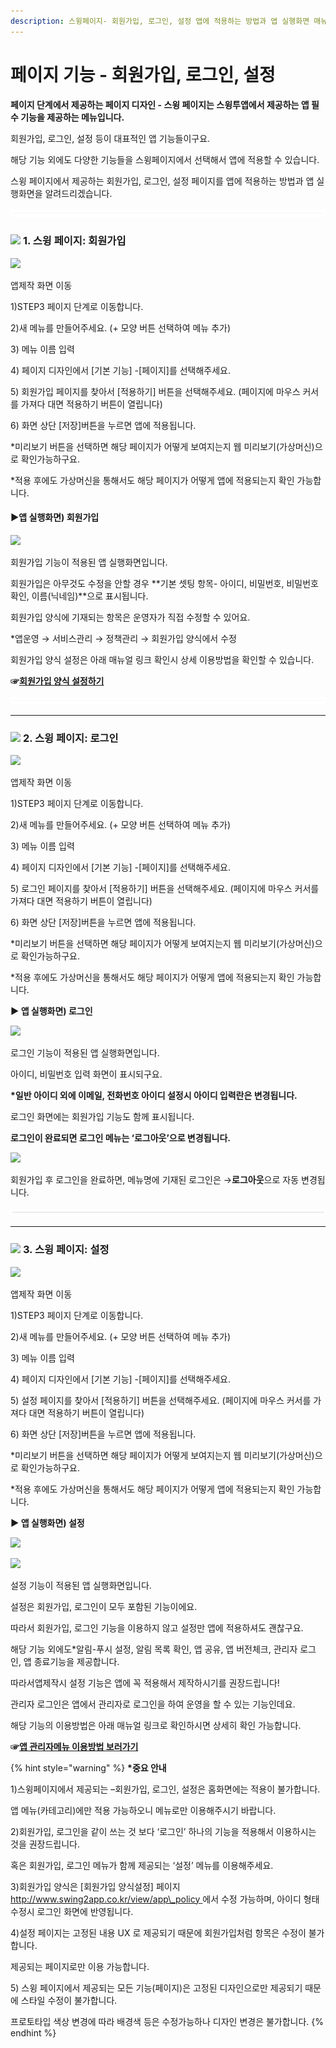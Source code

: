 ```yaml
---
description: 스윙페이지- 회원가입, 로그인, 설정 앱에 적용하는 방법과 앱 실행화면 매뉴얼
---
```


# 페이지 기능 - 회원가입, 로그인, 설정



**페이지 단계에서 제공하는 페이지 디자인 - 스윙 페이지는 스윙투앱에서 제공하는 앱 필수 기능을 제공하는 메뉴입니다.**

회원가입, 로그인, 설정 등이 대표적인 앱 기능들이구요.

해당 기능 외에도 다양한 기능들을 스윙페이지에서 선택해서 앱에 적용할 수 있습니다.

스윙 페이지에서 제공하는 회원가입, 로그인, 설정 페이지를 앱에 적용하는 방법과 앱 실행화면을 알려드리겠습니다.

![](../../../.gitbook/assets/수평성.PNG)

### ![](https://wp.swing2app.co.kr/wp-content/uploads/2020/04/%EB%8B%A8%EB%9D%BD1-e1611212616323.png) **1. 스윙 페이지: 회원가입**

![](https://wp.swing2app.co.kr/wp-content/uploads/2022/07/%ED%9A%8C%EC%9B%90%EA%B0%80%EC%9E%85.png)

앱제작 화면 이동

1\)STEP3 페이지 단계로 이동합니다.

2\)새 메뉴를 만들어주세요. (+ 모양 버튼 선택하여 메뉴 추가)

3\) 메뉴 이름 입력

4\) 페이지 디자인에서 \[기본 기능] -\[페이지]를 선택해주세요.&#x20;

5\) 회원가입 페이지를 찾아서 \[적용하기] 버튼을 선택해주세요. (페이지에 마우스 커서를 가져다 대면 적용하기 버튼이 열립니다)

6\) 화면 상단 \[저장]버튼을 누르면 앱에 적용됩니다.

\*미리보기 버튼을 선택하면 해당 페이지가 어떻게 보여지는지 웹 미리보기(가상머신)으로 확인가능하구요.

\*적용 후에도 가상머신을 통해서도 해당 페이지가 어떻게 앱에 적용되는지 확인 가능합니다.



#### **▶앱 실행화면) 회원가입**

![](https://wp.swing2app.co.kr/wp-content/uploads/2022/07/%EC%95%B1%ED%9A%8C%EC%9B%90%EA%B0%80%EC%9E%85%ED%99%94%EB%A9%B4.png)

회원가입 기능이 적용된 앱 실행화면입니다.

회원가입은 아무것도 수정을 안할 경우 **기본 셋팅 항목- 아이디, 비밀번호, 비밀번호확인, 이름(닉네임)**으로 표시됩니다.

회원가입 양식에 기재되는 항목은 운영자가 직접 수정할 수 있어요.

\*앱운영 → 서비스관리 → 정책관리 → 회원가입 양식에서 수정

회원가입 양식 설정은 아래 매뉴얼 링크 확인시 상세 이용방법을 확인할 수 있습니다.

**☞**[**회원가입 양식 설정하기**](https://wp.swing2app.co.kr/documentation/appmanage/service/signup/)

![](../../../.gitbook/assets/수평성.PNG)

***

### ![](https://wp.swing2app.co.kr/wp-content/uploads/2020/04/%EB%8B%A8%EB%9D%BD1-e1611212616323.png) **2. 스윙 페이지: 로그인**

![](https://wp.swing2app.co.kr/wp-content/uploads/2022/07/%EB%A1%9C%EA%B7%B8%EC%9D%B8.png)

앱제작 화면 이동

1\)STEP3 페이지 단계로 이동합니다.

2\)새 메뉴를 만들어주세요. (+ 모양 버튼 선택하여 메뉴 추가)

3\) 메뉴 이름 입력

4\) 페이지 디자인에서 \[기본 기능] -\[페이지]를 선택해주세요.&#x20;

5\) 로그인 페이지를 찾아서 \[적용하기] 버튼을 선택해주세요. (페이지에 마우스 커서를 가져다 대면 적용하기 버튼이 열립니다)

6\) 화면 상단 \[저장]버튼을 누르면 앱에 적용됩니다.

\*미리보기 버튼을 선택하면 해당 페이지가 어떻게 보여지는지 웹 미리보기(가상머신)으로 확인가능하구요.

\*적용 후에도 가상머신을 통해서도 해당 페이지가 어떻게 앱에 적용되는지 확인 가능합니다.



**▶ 앱 실행화면) 로그인**

![](https://wp.swing2app.co.kr/wp-content/uploads/2022/07/%EC%95%B1%EB%A1%9C%EA%B7%B8%EC%9D%B8%ED%99%94%EB%A9%B4.png)

로그인 기능이 적용된 앱 실행화면입니다.

아이디, 비밀번호 입력 화면이 표시되구요.

**\*일반 아이디 외에 이메일, 전화번호 아이디 설정시 아이디 입력란은 변경됩니다.**

로그인 화면에는 회원가입 기능도 함께 표시됩니다.

**로그인이 완료되면 로그인 메뉴는 ‘로그아웃’으로 변경됩니다.**

![](https://wp.swing2app.co.kr/wp-content/uploads/2022/07/%EC%95%B1%EB%A1%9C%EA%B7%B8%EC%9D%B82.png)

회원가입 후 로그인을 완료하면, 메뉴명에 기재된 로그인은 →**로그아웃**으로 자동 변경됩니다.

![](../../../.gitbook/assets/수평성.PNG)

***

### ![](https://wp.swing2app.co.kr/wp-content/uploads/2020/04/%EB%8B%A8%EB%9D%BD1-e1611212616323.png) **3. 스윙 페이지: 설정**

![](https://wp.swing2app.co.kr/wp-content/uploads/2022/07/%EC%84%A4%EC%A0%95.png)

앱제작 화면 이동

1\)STEP3 페이지 단계로 이동합니다.

2\)새 메뉴를 만들어주세요. (+ 모양 버튼 선택하여 메뉴 추가)

3\) 메뉴 이름 입력

4\) 페이지 디자인에서 \[기본 기능] -\[페이지]를 선택해주세요.&#x20;

5\) 설정 페이지를 찾아서 \[적용하기] 버튼을 선택해주세요. (페이지에 마우스 커서를 가져다 대면 적용하기 버튼이 열립니다)

6\) 화면 상단 \[저장]버튼을 누르면 앱에 적용됩니다.

\*미리보기 버튼을 선택하면 해당 페이지가 어떻게 보여지는지 웹 미리보기(가상머신)으로 확인가능하구요.

\*적용 후에도 가상머신을 통해서도 해당 페이지가 어떻게 앱에 적용되는지 확인 가능합니다.



**▶ 앱 실행화면) 설정**

![](https://wp.swing2app.co.kr/wp-content/uploads/2022/07/%EC%95%B1%EC%84%A4%EC%A0%95%ED%99%94%EB%A9%B42.png)

![](https://wp.swing2app.co.kr/wp-content/uploads/2022/07/%EC%95%B1%EC%84%A4%EC%A0%95%ED%99%94%EB%A9%B41.png)

설정 기능이 적용된 앱 실행화면입니다.

설정은 회원가입, 로그인이 모두 포함된 기능이에요.

따라서 회원가입, 로그인 기능을 이용하지 않고 설정만 앱에 적용하셔도 괜찮구요.

해당 기능 외에도\*알림-푸시 설정, 알림 목록 확인, 앱 공유, 앱 버전체크, 관리자 로그인, 앱 종료기능을 제공합니다.

따라서앱제작시 설정 기능은 앱에 꼭 적용해서 제작하시기를 권장드립니다!

관리자 로그인은 앱에서 관리자로 로그인을 하여 운영을 할 수 있는 기능인데요.

해당 기능의 이용방법은 아래 매뉴얼 링크로 확인하시면 상세히 확인 가능합니다.

**☞**[**앱 관리자메뉴 이용방법 보러가기**](https://wp.swing2app.co.kr/documentation/appoperation/appmanager/)



{% hint style="warning" %}
**\*중요 안내**

1\)스윙페이지에서 제공되는 –회원가입, 로그인, 설정은 홈화면에는 적용이 불가합니다.

앱 메뉴(카테고리)에만 적용 가능하오니 메뉴로만 이용해주시기 바랍니다.

2\)회원가입, 로그인을 같이 쓰는 것 보다 ‘로그인’ 하나의 기능을 적용해서 이용하시는 것을 권장드립니다.

혹은 회원가입, 로그인 메뉴가 함께 제공되는 ‘설정’ 메뉴를 이용해주세요.

3\)회원가입 양식은 \[회원가입 양식설정] 페이지 [http://www.swing2app.co.kr/view/app\_policy ](http://www.swing2app.co.kr/view/app\_policy)에서 수정 가능하며, 아이디 형태 수정시 로그인 화면에 반영됩니다.

4\)설정 페이지는 고정된 내용 UX 로 제공되기 때문에 회원가입처럼 항목은 수정이 불가합니다.

제공되는 페이지로만 이용 가능합니다.

5\) 스윙 페이지에서 제공되는 모든 기능(페이지)은 고정된 디자인으로만 제공되기 때문에 스타일 수정이 불가합니다.

프로토타입 색상 변경에 따라 배경색 등은 수정가능하나 디자인 변경은 불가합니다.
{% endhint %}



